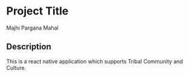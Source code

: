 # Project Title

Majhi Pargana Mahal

## Description

This is a react native application which supports Tribal Community and Culture.

